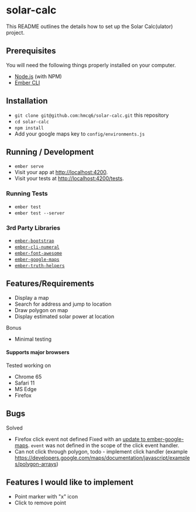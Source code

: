 # solar-calc

This README outlines the details how to set up the Solar Calc(ulator) project.

## Prerequisites

You will need the following things properly installed on your computer.

* [Node.js](https://nodejs.org/) (with NPM)
* [Ember CLI](https://ember-cli.com/)


## Installation

* `git clone git@github.com:hmcq6/solar-calc.git` this repository
* `cd solar-calc`
* `npm install`
* Add your google maps key to `config/environments.js`

## Running / Development

* `ember serve`
* Visit your app at [http://localhost:4200](http://localhost:4200).
* Visit your tests at [http://localhost:4200/tests](http://localhost:4200/tests).

### Running Tests

* `ember test`
* `ember test --server`

### 3rd Party Libraries

* [`ember-bootstrap`](http://www.ember-bootstrap.com/)
* [`ember-cli-numeral`](https://github.com/josemarluedke/ember-cli-numeral)
* [`ember-font-awesome`](https://github.com/martndemus/ember-font-awesome)
* [`ember-google-maps`](https://github.com/sandydoo/ember-google-maps)
* [`ember-truth-helpers`](https://github.com/jmurphyau/ember-truth-helpers)

## Features/Requirements

 - Display a map
 - Search for address and jump to location
 - Draw polygon on map
 - Display estimated solar power at location

Bonus

 - Minimal testing

 #### Supports major browsers

Tested working on
 - Chrome 65
 - Safari 11
 - MS Edge
 - Firefox

## Bugs

Solved

 - Firefox click event not defined
Fixed with an [update to ember-google-maps](https://github.com/sandydoo/ember-google-maps/commit/6f47dff6fd81556bbd1cc902a45206c21a13ca00). `event` was not defined in the scope of the click event handler.
 - Can not click through polygon, todo - implement click handler (example https://developers.google.com/maps/documentation/javascript/examples/polygon-arrays)

 ## Features I would like to implement

  - Point marker with "x" icon
  - Click to remove point